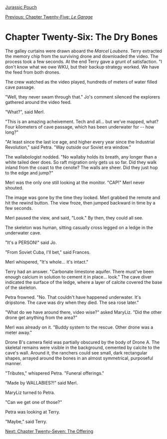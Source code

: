 [Jurassic Pouch](README.md)

[Previous: Chapter Twenty-Five: *Le Garage*](ch25.md) 

# Chapter Twenty-Six: The Dry Bones

The galley curtains were drawn aboard the *Marcel Loubens*. Terry extracted the memory chip from the surviving drone and downloaded the video. The process took a few seconds. At the end Terry gave a grunt of satisfaction. "I don't know what we owe WKU, but their backup strategy worked. We have the feed from both drones.

The crew watched as the video played, hundreds of meters of water filled cave passage.

"Well, they never swam through that." Jo's comment silenced the explorers gathered around the video feed.

"What?", said Merl.

"This is an amazing acheivement. Tech and all... but we've mapped, what? Four kilometers of cave passage, which has been underwater for -- how long?"

"At least since the last ice age, and higher every year since the Industrial Revolution," said Petra. "Way outside our Soviet era window."

The wallabologist nodded. "No wallaby holds its breath, any longer than a white tailed deer does. So raft migration only gets us so far. Did they walk inland from the coast to the cenote? The walls are sheer. Did they just hop to the edge and jump?"

Merl was the only one still looking at the monitor. "CAP!" Merl never shouted.

The image was gone by the time they looked. Merl grabbed the remote and hit the rewind button. The view froze, then jumped backward in time by a few seconds.

Merl paused the view, and said, "Look." By then, they could all see.

The skeleton was human, sitting casually cross legged on a ledge in the underwater cave. 

"It's a PERSON!" said Jo.

"From Soviet Cuba, I'll bet," said Frances.

Merl whispered, "It's whole... it's intact."

Terry had an answer. "Carbonate limestone aquifer. There must've been enough calcium in solution to cement it in place... look." The cave diver indicated the surface of the ledge, where a layer of calcite covered the base of the skeleton.

Petra frowned. "No. That couldn't have happened underwater. It's dripstone. The cave was dry when they died. The sea rose later."

"What do we have around there, video wise?" asked MaryLiz. "Did the other drone get anything from the area?"

Merl was already on it. "Buddy system to the rescue. Other drone was a meter away."

Drone B's camera field was partially obscured by the body of Drone A. The skeletal remains were visible in the background, cemented by calcite to the cave's wall. Around it, the ranchers could see small, dark rectangular shapes, arrayed around the bones in an almost symmetrical, purposeful manner.

"Tributes," whispered Petra. "Funeral offerings."

"Made by WALLABIES?!" said Merl.

MaryLiz turned to Petra.

"Can we get one of those?"

Petra was looking at Terry.

"Maybe," said Terry.

[Next: Chapter Twenty-Seven: The Offering](ch27.md) 

